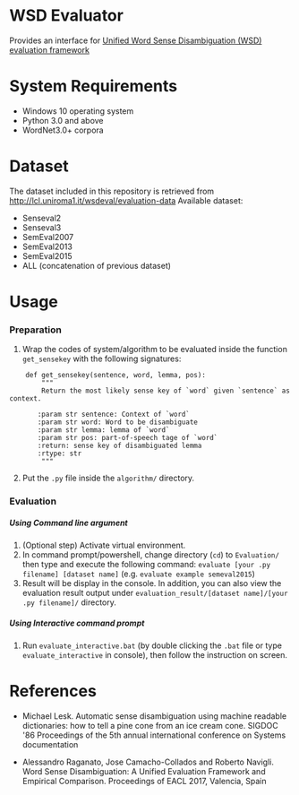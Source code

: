 # WSD Evaluator
Provides an interface for [Unified Word Sense Disambiguation (WSD) evaluation framework](http://lcl.uniroma1.it/wsdeval/home)

# System Requirements
* Windows 10 operating system
* Python 3.0 and above
* WordNet3.0+ corpora

# Dataset
The dataset included in this repository is retrieved from http://lcl.uniroma1.it/wsdeval/evaluation-data
Available dataset:
* Senseval2
* Senseval3
* SemEval2007
* SemEval2013
* SemEval2015
* ALL (concatenation of previous dataset)

# Usage
### Preparation
1. Wrap the codes of system/algorithm to be evaluated inside the function `get_sensekey` with the following signatures:
```
    def get_sensekey(sentence, word, lemma, pos):
        """
        Return the most likely sense key of `word` given `sentence` as context.

       :param str sentence: Context of `word`
       :param str word: Word to be disambiguate
       :param str lemma: lemma of `word`
       :param str pos: part-of-speech tage of `word`
       :return: sense key of disambiguated lemma
       :rtype: str
        """
```

2. Put the `.py` file inside the `algorithm/` directory.

### Evaluation
##### Using Command line argument
1. (Optional step) Activate virtual environment.
2. In command prompt/powershell, change directory (`cd`) to `Evaluation/` then type and execute the following command:
```evaluate [your .py filename] [dataset name]``` (e.g. ```evaluate example semeval2015```)
3. Result will be display in the console. In addition, you can also view the evaluation result output under `evaluation_result/[dataset name]/[your .py filename]/` directory.

##### Using Interactive command prompt
1. Run `evaluate_interactive.bat` (by double clicking the `.bat` file or type `evaluate_interactive` in console), then follow the instruction on screen.


# References
 * Michael Lesk. 
 Automatic sense disambiguation using machine readable dictionaries: how to tell a pine cone from an ice cream cone. 
SIGDOC '86 Proceedings of the 5th annual international conference on Systems documentation

 * Alessandro Raganato, Jose Camacho-Collados and Roberto Navigli.
Word Sense Disambiguation: A Unified Evaluation Framework and Empirical Comparison.
Proceedings of EACL 2017, Valencia, Spain
